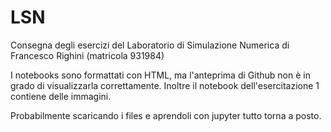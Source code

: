 # LSN
Consegna degli esercizi del Laboratorio di Simulazione Numerica di Francesco Righini (matricola 931984)

I notebooks sono formattati con HTML, ma l'anteprima di Github non è in grado di visualizzarla correttamente.
Inoltre il notebook dell'esercitazione 1 contiene delle immagini.

Probabilmente scaricando i files e aprendoli con jupyter tutto torna a posto.
